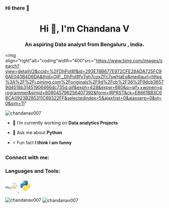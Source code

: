 ### Hi there 👋

<h1 align="center">Hi 👋, I'm Chandana V</h1>
<h3 align="center">An aspiring Data analyst from Bengaluru , India.</h3>

<img align="right"alt="coding"width="400"src="https://www.bing.com/images/search?view=detailV2&ccid=%2FDhPoI8f&id=293E78B677E972CFE28ADA725FC96AE040B4D6DA&thid=OIP._DhPoI8fyTgh7coxZFc7swHaEq&mediaurl=https%3A%2F%2Fi.pinimg.com%2Foriginals%2F9d%2Fcb%2F36%2F9dcb36579d4518b31451906466dc735d.gif&exph=428&expw=680&q=gif++wonen+programmer&simid=608045796256407392&form=IRPRST&ck=E8661BB3C6BCA0923B285311C69322FF&selectedindex=5&ajaxhist=0&ajaxserp=0&vt=0&sim=11"

<p align="left"> <img src="https://komarev.com/ghpvc/?username=chandanav007&label=Profile%20views&color=0e75b6&style=flat" alt="chandanav007" /> </p>

- 🔭 I’m currently working on **Data analytics Projects**

- 💬 Ask me about **Python**

- ⚡ Fun fact **I think I am funny**

<h3 align="left">Connect with me:</h3>
<p align="left">
</p>

<h3 align="left">Languages and Tools:</h3>
<p align="left"> <a href="https://www.mysql.com/" target="_blank" rel="noreferrer"> <img src="https://raw.githubusercontent.com/devicons/devicon/master/icons/mysql/mysql-original-wordmark.svg" alt="mysql" width="40" height="40"/> </a> <a href="https://www.python.org" target="_blank" rel="noreferrer"> <img src="https://raw.githubusercontent.com/devicons/devicon/master/icons/python/python-original.svg" alt="python" width="40" height="40"/> </a> </p>

<p><img align="left" src="https://github-readme-stats.vercel.app/api/top-langs?username=chandanav007&show_icons=true&locale=en&layout=compact" alt="chandanav007" /></p>

<p>&nbsp;<img align="center" src="https://github-readme-stats.vercel.app/api?username=chandanav007&show_icons=true&locale=en" alt="chandanav007" /></p>

